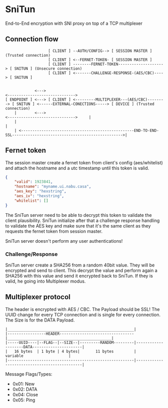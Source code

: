# SniTun
End-to-End encryption with SNI proxy on top of a TCP multiplexer

## Connection flow

```
                   [ CLIENT ] --AUTH/CONFIG--> [ SESSION MASTER ] (Trusted connection)
                   [ CLIENT ] <--FERNET-TOKEN- [ SESSION MASTER ]
                   [ CLIENT ] --------FERNET-TOKEN--------------------> [ SNITUN ] (Unsecure connection)
                   [ CLIENT ] <-------CHALLENGE-RESPONSE-(AES/CBC)----> [ SNITUN ]


             <--->                                                                  <------------------------------>
[ ENDPOINT ] <---> [ CLIENT ] <---------MULTIPLEXER---(AES/CBC)--------> [ SNITUN ] <------EXTERNAL-CONECTIONS-----> [ DEVICE ] (Trusted connection)
    |        <--->                                                                  <------------------------------>     |
    |                                                                                                                    |
    | <--------------------------------------------------END-TO-END-SSL------------------------------------------------->|
```

## Fernet token

The session master create a fernet token from client's config (aes/whitelist) and attach the hostname and a utc timestamp until this token is valid.

```json
{
    "valid": 1923841,
    "hostname": "myname.ui.nabu.casa",
    "aes_key": "hexstring",
    "aes_iv": "hexstring",
    "whitelist": []
}
```

The SniTun server need to be able to decrypt this token to validate the client plausibility. SniTun initialize after that a challenge response handling to validate the AES key and make sure that it's the same client as they requests the fernet token from session master.

SniTun server doesn't perform any user authentications!

### Challenge/Response

SniTun server create a SHA256 from a random 40bit value. They will be encrypted and send to client. This decrypt the value and perform again a SHA256 with this value and send it encrypted back to SniTun. If they is valid, he going into Multiplexer modus.

## Multiplexer protocol

The header is encrypted with AES / CBC. The Payload should be SSL!
The UUID change for every TCP connection and is single for every connection. The Size is for the DATA Payload.

```
|________________________________________________________|
|-----------------HEADER---------------------------------|______________________________________________|
|-----UUID----|--FLAG--|--SIZE--|---------RANDOM---------|--------------------DATA----------------------|
|   16 bytes  | 1 byte | 4 bytes|       11 bytes         |                  variable                    |
|--------------------------------------------------------|----------------------------------------------|
```

Message Flags/Types:
 - 0x01: New
 - 0x02: DATA
 - 0x04: Close
 - 0x05: Ping
